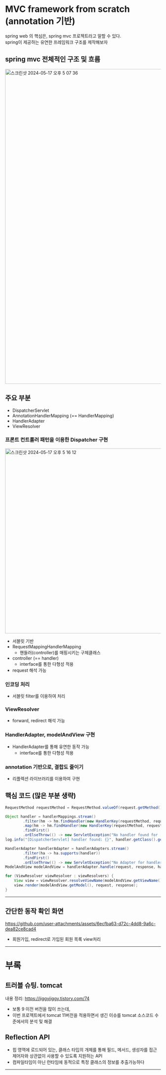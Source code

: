 # MVC framework from scratch (annotation 기반)
spring web 의 핵심은, spring mvc 프로젝트라고 말할 수 있다. <br>
spring이 제공하는 유연한 프레임워크 구조를 제작해보자 <br>

## spring mvc 전체적인 구조 및 흐름
<img width="1014" alt="스크린샷 2024-05-17 오후 5 07 36" src="https://github.com/user-attachments/assets/1e3c915b-bc9f-4c3f-870d-fc0429642726">

## 주요 부분
- DispatcherServlet
- AnnotationHandlerMapping (== HandlerMapping)
- HandlerAdapter
- ViewResolver

### 프론트 컨트롤러 패턴을 이용한 Dispatcher 구현
<img width="596" alt="스크린샷 2024-05-17 오후 5 16 12" src="https://github.com/user-attachments/assets/d8a23462-cacb-46ef-b7cd-7176bb105ee5"> <br>
- 서블릿 기반
- RequestMappingHandlerMapping
    - 핸들러(controller)를 매핑시키는 구체클래스
- controller (== handler)
    - interface를 통한 다형성 적용
- request 해석 가능

### 인코딩 처리
- 서블릿 filter를 이용하여 처리
  
### ViewResolver
- forward, redirect 해석 가능

### HandlerAdapter, modelAndView 구현
- HandlerAdapter를 통해 유연한 동작 가능
    - interface를 통한 다형성 적용

### annotation 기반으로, 결합도 줄이기 
- 리플렉션 라이브러리를 이용하여 구현

## 핵심 코드 (많은 부분 생략)

```java 
RequestMethod requestMethod = RequestMethod.valueOf(request.getMethod());

Object handler = handlerMappings.stream()
        .filter(hm -> hm.findHandler(new HandlerKey(requestMethod, requestURI)) != null)
        .map(hm -> hm.findHandler(new HandlerKey(requestMethod, requestURI)))
        .findFirst()
        .orElseThrow(() -> new ServletException("No handler found for [" + requestMethod + ", " + requestURI + "]"));
log.info("[DispatcherServlet] handler found: {}", handler.getClass().getName());

HandlerAdapter handlerAdapter = handlerAdapters.stream()
        .filter(ha -> ha.supports(handler))
        .findFirst()
        .orElseThrow(() -> new ServletException("No Adapter for handler [" + handler + "]"));
ModelAndView modelAndView = handlerAdapter.handle(request, response, handler);

for (ViewResolver viewResolver : viewResolvers) {
    View view = viewResolver.resolveViewName(modelAndView.getViewName());
    view.render(modelAndView.getModel(), request, response);
}
```
---

## 간단한 동작 확인 화면

https://github.com/user-attachments/assets/6ecfba63-d72c-4dd8-9a6c-dea82ce8cad4

- 회원가입, redirect로 가입된 회원 목록 view처리

---

# 부록
## 트러블 슈팅. tomcat
내용 정리: https://jiggyjiggy.tistory.com/74
- 보통 9 이전 버전을 많이 쓰는데,
- 이번 프로젝트에서 tomcat 11버전을 적용하면서 생긴 이슈를 tomcat 소스코드 수준에서의 분석 및 해결
  
## Reflection API
- 힙 영역에 로드되어 있는, 클래스 타입의 개체를 통해 필드, 메서드, 생성자를 접근제어자와 상관없이 사용할 수 있도록 지원하는 API
- 컴파일타임이 아닌 런타임에 동적으로 특정 클래스의 정보를 추출가능하다

---

